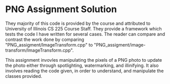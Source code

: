 # PNG Assignment Solution
They majority of this code is provided by the course and attributed to University of Illinois CS 225 Course Staff. They provide a framework which tests the code I have written for several cases. The reader can compare and contrast the work done by comparing "PNG_assigment/ImageTransform.cpp" to "PNG_assigment/image-transform/ImageTransform.cpp".

This assignment invovles manipulating the pixels of a PNG photo to update the photo either through spotlighting, watermarking, and illinifying. It also involves reading the code given, in order to understand, and manipulate the classes provided.
